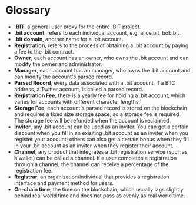 # Glossary

* **.BIT**, a general user proxy for the entire .BIT project.
* **.bit account**, refers to each individual account, e.g. alice.bit, bob.bit.
* **.bit domain**, another name for a .bit account.
* **Registration**, refers to the process of obtaining a .bit account by paying a fee to the .bit contract.
* **Owner**, each account has an owner, who owns the .bit account and can modify the owner and administrator.
* **Manager**, each account has an manager, who owns the .bit account and can modify the account's parsed record.
* **Parsed Record**, every data associated with a .bit account, if a BTC address, a Twitter account, is called a parsed record.
* **Registration Fee**, there is a yearly fee for holding a .bit account, which varies for accounts with different character lengths.
* **Storage Fee**, each account's parsed record is stored on the blockchain and requires a fixed size storage space, so a storage fee is required. The storage fee will be refunded when the account is reclaimed.
* **Inviter**, any .bit account can be used as an inviter. You can get a certain discount when you fill in an exisiting .bit account as an inviter when you register your account; others can also get a certain bonus when they fill in your .bit account as an inviter when they register their account.
* **Channel**, any product that integrates a .bit registration service (such as a wallet) can be called a channel. If a user completes a registration through a channel, the channel can receive a percentage of the registration fee.
* **Registrar**, an organization/individual that provides a registration interface and payment method for users.
* **On-chain time**, the time on the blockchain, which usually lags slightly behind real world time and does not pass as evenly as real world time.

